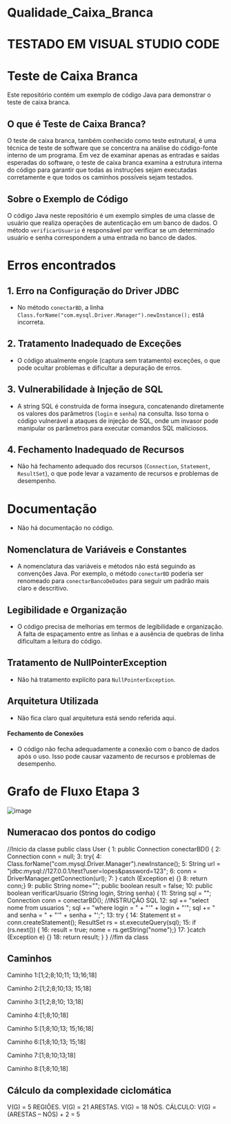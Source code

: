 # Qualidade_Caixa_Branca
# TESTADO EM VISUAL STUDIO CODE

# Teste de Caixa Branca

Este repositório contém um exemplo de código Java para demonstrar o teste de caixa branca.

## O que é Teste de Caixa Branca?

O teste de caixa branca, também conhecido como teste estrutural, é uma técnica de teste de software que se concentra na análise do código-fonte interno de um programa. Em vez de examinar apenas as entradas e saídas esperadas do software, o teste de caixa branca examina a estrutura interna do código para garantir que todas as instruções sejam executadas corretamente e que todos os caminhos possíveis sejam testados.

## Sobre o Exemplo de Código

O código Java neste repositório é um exemplo simples de uma classe de usuário que realiza operações de autenticação em um banco de dados. O método `verificarUsuario` é responsável por verificar se um determinado usuário e senha correspondem a uma entrada no banco de dados.

# Erros encontrados

## 1. Erro na Configuração do Driver JDBC
   - No método `conectarBD`, a linha `Class.forName("com.mysql.Driver.Manager").newInstance();` está incorreta.

## 2. Tratamento Inadequado de Exceções
   - O código atualmente engole (captura sem tratamento) exceções, o que pode ocultar problemas e dificultar a depuração de erros.
   
## 3. Vulnerabilidade à Injeção de SQL
   - A string SQL é construída de forma insegura, concatenando diretamente os valores dos parâmetros (`login` e `senha`) na consulta. Isso torna o código vulnerável a ataques de injeção de SQL, onde um invasor pode manipular os parâmetros para executar comandos SQL maliciosos.

## 4. Fechamento Inadequado de Recursos
   - Não há fechamento adequado dos recursos (`Connection`, `Statement`, `ResultSet`), o que pode levar a vazamento de recursos e problemas de desempenho.


# Documentação
- Não há documentação no código. 

## Nomenclatura de Variáveis e Constantes
- A nomenclatura das variáveis e métodos não está seguindo as convenções Java. Por exemplo, o método `conectarBD` poderia ser renomeado para `conectarBancoDeDados` para seguir um padrão mais claro e descritivo.

## Legibilidade e Organização
- O código precisa de melhorias em termos de legibilidade e organização. A falta de espaçamento entre as linhas e a ausência de quebras de linha dificultam a leitura do código.

## Tratamento de NullPointerException
- Não há tratamento explícito para `NullPointerException`.

## Arquitetura Utilizada
- Não fica claro qual arquitetura está sendo referida aqui.

#### Fechamento de Conexões
- O código não fecha adequadamente a conexão com o banco de dados após o uso. Isso pode causar vazamento de recursos e problemas de desempenho.


# Grafo de Fluxo Etapa 3
![image](https://github.com/BlueStar198/Qualidade_Caixa_Branca/assets/41968462/26eea9e7-33e4-4975-9dd1-d98cf6b1b6c3)

## Numeracao dos pontos do codigo

   //Inicio da classe
    public class User {
1:  public Connection conectarBD() {
2:  Connection conn = null;
3:  try{
4:  Class.forName("com.mysql.Driver.Manager").newInstance();
5:  String url = "jdbc:mysql://127.0.0.1/test?user=lopes&password=123";
6:  conn = DriverManager.getConnection(url);
7:  } catch (Exception e) {}
8:  return conn;}
9:  public String nome="";
    public boolean result = false;
10: public boolean verificarUsuario (String login, String senha) {
11: String sql = "";
    Connection conn = conectarBD();
    //INSTRUÇÃO SQL
12: sql += "select nome from usuarios ";
    sql += "where login = " + "'" + login + "'";
    sql += "  and senha = " + "'" + senha + "';";
13: try {
14: Statement st = conn.createStatement();
    ResultSet rs = st.executeQuery(sql);
15: if (rs.next()) {
16: result = true;
    nome = rs.getString("nome");}
17: }catch (Exception e) {}
18: return result; }
    }
    //fim da class

## Caminhos

Caminho 1:[1;2;8;10;11;
           13;16;18]

Caminho 2:[1;2;8;10;13;
           15;18]

Caminho 3:[1;2;8;10;
           13;18]

Caminho 4:[1;8;10;18]

Caminho 5:[1;8;10;13;
           15;16;18]

Caminho 6:[1;8;10;13;
           15;18]

Caminho 7:[1;8;10;13;18]

Caminho 8:[1;8;10;18]

## Cálculo da complexidade ciclomática

V(G) = 5 REGIÕES.
V(G) = 21 ARESTAS.
V(G) = 18 NÓS.
CÁLCULO: V(G) = (ARESTAS – NÓS) + 2 = 5



